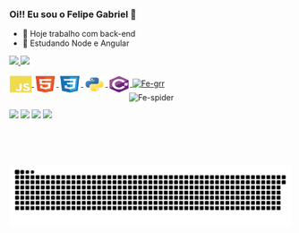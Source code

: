 ### Oi!! Eu sou o Felipe Gabriel 👋

- 🔭 Hoje trabalho com back-end
- 🌱 Estudando Node e Angular

<div>
  <a href="https://github.com/Fe-grr">
  <img height="180em" src="https://github-readme-stats.vercel.app/api?username=fe-grr&show_icons=true&theme=omni&include_all_commits=true&count_private=true"/>
  <img height="180em" src="https://github-readme-stats.vercel.app/api/top-langs/?username=fe-grr&layout=compact&langs_count=7&theme=omni"/>
</div>
  
  <div style="display: inline_block"><br>
  <img align="center" alt="Fe-Js" height="30" width="40" src="https://raw.githubusercontent.com/devicons/devicon/master/icons/javascript/javascript-plain.svg">
  <img align="center" alt="Fe-HTML" height="30" width="40" src="https://raw.githubusercontent.com/devicons/devicon/master/icons/html5/html5-original.svg">
  <img align="center" alt="Fe-CSS" height="30" width="40" src="https://raw.githubusercontent.com/devicons/devicon/master/icons/css3/css3-original.svg">
  <img align="center" alt="Fe-Python" height="30" width="40" src="https://raw.githubusercontent.com/devicons/devicon/master/icons/python/python-original.svg">
  <img align="center" alt="Fe-Csharp" height="30" width="40" src="https://raw.githubusercontent.com/devicons/devicon/master/icons/csharp/csharp-original.svg">
  <img align="right" alt="Fe-spider" height="128px" width="290px" src="https://media3.giphy.com/media/PlsZcNzfW6vQYBL1FS/giphy.gif?cid=790b761199f7c0a0c3ddce2da25ba3859769ed522f5b5bf6&rid=giphy.gif&ct=g">
  <img src="https://komarev.com/ghpvc/?username=Fe-grr&color=green" alt="Fe-grr"/>
</div>
  
  ##
  
  <div> 
  <a href="https://www.instagram.com/feelip3__/" target="_blank"><img src="https://img.shields.io/badge/-Instagram-%23E4405F?style=for-the-badge&logo=instagram&logoColor=white" target="_blank"></a>
 <a href="https://discord.gg/" target="_blank"><img src="https://img.shields.io/badge/Discord-7289DA?style=for-the-badge&logo=discord&logoColor=white" target="_blank"></a> 
  <a href = "mailto:contato@liperesende1.tech"><img src="https://img.shields.io/badge/Gmail-D14836?style=for-the-badge&logo=gmail&logoColor=white" target="_blank"></a>
  <a href="https://www.linkedin.com/in/rafaella-ballerini-45875016a" target="_blank"><img src="https://img.shields.io/badge/-LinkedIn-%230077B5?style=for-the-badge&logo=linkedin&logoColor=white" target="_blank"></a> 
 
  ![Snake animation](https://github.com/Fe-grr/Fe-grr/blob/output/github-contribution-grid-snake.svg)
 
</div>

